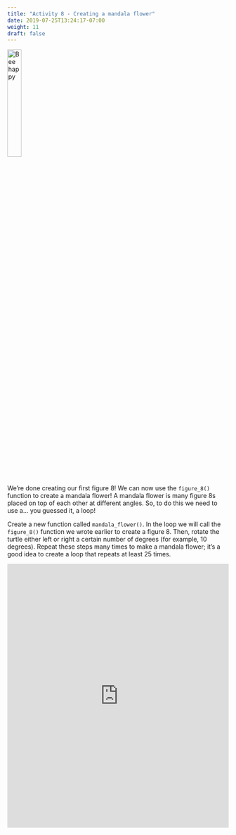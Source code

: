 ```yaml
---
title: "Activity 8 - Creating a mandala flower"
date: 2019-07-25T13:24:17-07:00
weight: 11
draft: false
---
```


<img src="../media/bee_happy.png?" alt="Bee happy" width="25%"/>

We’re done creating our first figure 8! We can now use the `figure_8()` function to create a mandala flower! A mandala flower is many figure 8s placed on top of each other at different angles. So, to do this we need to use a... you guessed it, a loop!

Create a new function called `mandala_flower()`. In the loop we will call the `figure_8()` function we wrote earlier to create a figure 8. Then, rotate the turtle either left or right a certain number of degrees (for example, 10 degrees). Repeat these steps many times to make a mandala flower; it’s a good idea to create a loop that repeats at least 25 times. 

<iframe src="https://trinket.io/embed/python/b82ce0c14f" width="100%" height="600" frameborder="0" marginwidth="0" marginheight="0" allowfullscreen></iframe>